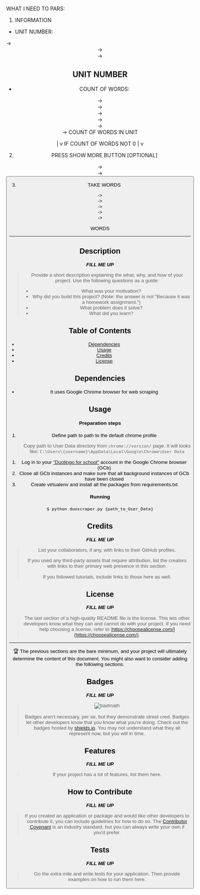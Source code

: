 
WHAT I NEED TO PARS:

1. INFORMATION

- UNIT NUMBER:
<section class="* KF0CX"> -> <header class="_3LsiE"> -> <div class="_2Z-Z4">
-> <h1 class="_3O98c _3Dmrr"> UNIT NUMBER </h1>


- COUNT OF WORDS:
<section class="* KF0CX"> -> <header class="_3LsiE"> -> <div class="_2Z-Z4">
-> <div class="_LXXG"> -> <div class="_2HCj4"> -> <div class="CAqAL">
-> <span class="_2ljv2">COUNT OF WORDS IN UNIT</span>

|
v
IF COUNT OF WORDS NOT 0
|
v

2. PRESS SHOW MORE BUTTON [OPTIONAL]
<div class="_2i_uN"> -> <div> -> <button class="_34v50 _275sd _1ZefG kRgiM">

3. TAKE WORDS
<div class="_2i_uN"> -> <div> -> <div class="_3ewMG"> -> <div class="usJBg _1dAI3">
-> <div class="_3D4G0"> -> <p class="_2EAoP _2HH61">WORDS </p>



----------------------------------------

# <Your-Project-Title>

## Description

***FILL ME UP***

> Provide a short description explaining the what, why, and how of your project. Use the following questions as a guide:
>
> - What was your motivation?
> - Why did you build this project? (Note: the answer is not "Because it was a homework assignment.")
> - What problem does it solve?
> - What did you learn?

## Table of Contents

- [Dependencies](#dependencies)
- [Usage](#usage)
- [Credits](#credits)
- [License](#license)

## Dependencies

- It uses Google Chrome browser for web scraping

## Usage

#### Preparation steps

1. Define path to path to the default chrome profile
> Copy path to User Data directory from `chrome://version/` page. It will looks like:
> `C:\Users\{username}\AppData\Local\Google\Chrome\User Data`
1. Log in to your ["Duolingo for school"](https://schools.duolingo.com/login) account in the Google Chrome browser (GCb)
1. Close all GCb instances and make sure that all background instances of GCb have been closed
1. Create virtualenv and install all the packages from requirements.txt

#### Running
``` bash
$ python duoscraper.py {path_to_User_Data}
```

## Credits

***FILL ME UP***

> List your collaborators, if any, with links to their GitHub profiles.
>
> If you used any third-party assets that require attribution, list the creators with links to their primary web presence in this section.
>
> If you followed tutorials, include links to those here as well.

## License

***FILL ME UP***

> The last section of a high-quality README file is the license. This lets other developers know what they can and cannot do with your project. If you need help choosing a license, refer to [https://choosealicense.com/](https://choosealicense.com/).

---

🏆 The previous sections are the bare minimum, and your project will ultimately determine the content of this document. You might also want to consider adding the following sections.

## Badges

***FILL ME UP***

> ![badmath](https://img.shields.io/github/languages/top/lernantino/badmath)
>
> Badges aren't necessary, per se, but they demonstrate street cred. Badges let other developers know that you know what you're doing. Check out the badges hosted by [shields.io](https://shields.io/). You may not understand what they all represent now, but you will in time.

## Features

***FILL ME UP***

> If your project has a lot of features, list them here.

## How to Contribute

***FILL ME UP***

> If you created an application or package and would like other developers to contribute it, you can include guidelines for how to do so. The [Contributor Covenant](https://www.contributor-covenant.org/) is an industry standard, but you can always write your own if you'd prefer.

## Tests

***FILL ME UP***

> Go the extra mile and write tests for your application. Then provide examples on how to run them here.
